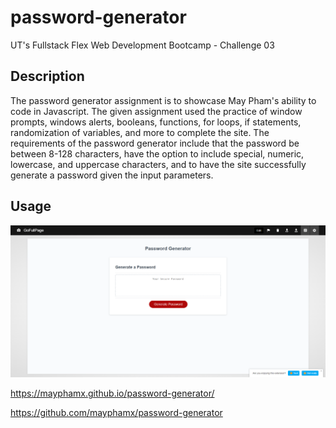 # password-generator
UT's Fullstack Flex Web Development Bootcamp - Challenge 03

## Description
The password generator assignment is to showcase May Pham's ability to code in Javascript. The given assignment used the practice of window prompts, windows alerts, booleans, functions, for loops, if statements, randomization of variables, and more to complete the site. The requirements of the password generator include that the password be between 8-128 characters, have the option to include special, numeric, lowercase, and uppercase characters, and to have the site successfully generate a password given the input parameters.

## Usage
![Webpage Screenshot](images/Screenshot.png)


https://mayphamx.github.io/password-generator/

https://github.com/mayphamx/password-generator